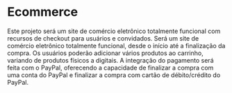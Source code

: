 # Ecommerce

Este projeto será um site de comércio eletrônico totalmente funcional com recursos de checkout para usuários e convidados. Será um site de comércio eletrônico totalmente funcional, desde o início até a finalização da compra. Os usuários poderão adicionar vários produtos ao carrinho, variando de produtos físicos a digitais. A integração do pagamento será feita com o PayPal, oferecendo a capacidade de finalizar a compra com uma conta do PayPal e finalizar a compra com cartão de débito/crédito do PayPal.
